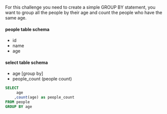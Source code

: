 For this challenge you need to create a simple GROUP BY statement, you want to group all the people by their age and count the people who have the same age.

#### people table schema
* id
* name
* age

#### select table schema
* age [group by]
* people_count (people count)
```sql
SELECT
     age
    ,count(age) as people_count
FROM people
GROUP BY age
```
